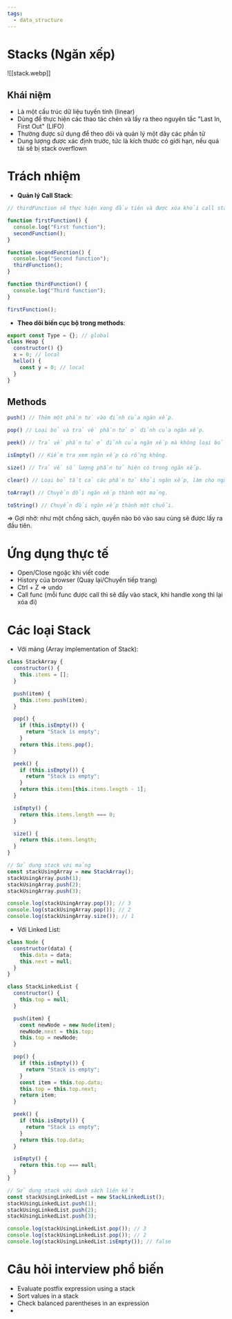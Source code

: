 ```yaml
---
tags:
  - data_structure
---
```



# Stacks (Ngăn xếp) 

![[stack.webp]]

## Khái niệm

- Là một cấu trúc dữ liệu tuyến tính (linear)
- Dùng để thực hiện các thao tác chèn và lấy ra theo nguyên tắc "Last In, First Out" (LIFO)
- Thường được sử dụng để theo dõi và quản lý một dãy các phần tử
- Dung lượng được xác định trước, tức là kích thước có giới hạn, nếu quá tải sẽ bị stack overflown

# Trách nhiệm

- **Quản lý Call Stack**: 

```js
// thirdFunction sẽ thực hiện xong đầu tiên và được xóa khỏi call stack, sau đó là secondFunction và firstFunction.

function firstFunction() {
  console.log("First function");
  secondFunction();
}

function secondFunction() {
  console.log("Second function");
  thirdFunction(); 
}

function thirdFunction() {
  console.log("Third function");
}

firstFunction(); 

```


- **Theo dõi biến cục bộ trong methods**:

```js
export const Type = {}; // global
class Heap {
  constructor() {}
  x = 0; // local
  hello() {
    const y = 0; // local
  }
}

```

## Methods

```js
push() // Thêm một phần tử vào đỉnh của ngăn xếp.

pop() // Loại bỏ và trả về phần tử ở đỉnh của ngăn xếp.

peek() // Trả về phần tử ở đỉnh của ngăn xếp mà không loại bỏ nó.

isEmpty() // Kiểm tra xem ngăn xếp có rỗng không.

size() // Trả về số lượng phần tử hiện có trong ngăn xếp.

clear() // Loại bỏ tất cả các phần tử khỏi ngăn xếp, làm cho ngăn xếp trở thành rỗng.

toArray() // Chuyển đổi ngăn xếp thành một mảng.

toString() // Chuyển đổi ngăn xếp thành một chuỗi.
```

=> Gợi nhớ: như một chồng sách, quyển nào bỏ vào sau cùng sẽ được lấy ra đầu tiên.

# Ứng dụng thực tế

- Open/Close ngoặc khi viết code
- History của browser (Quay lại/Chuyển tiếp trang)
- Ctrl + Z => undo
- Call func (mỗi func được call thì sẽ đẩy vào stack, khi handle xong thì lại xóa đi)

# Các loại Stack

- Với mảng (Array implementation of Stack): 

```js
class StackArray {
  constructor() {
    this.items = [];
  }

  push(item) {
    this.items.push(item);
  }

  pop() {
    if (this.isEmpty()) {
      return "Stack is empty";
    }
    return this.items.pop();
  }

  peek() {
    if (this.isEmpty()) {
      return "Stack is empty";
    }
    return this.items[this.items.length - 1];
  }

  isEmpty() {
    return this.items.length === 0;
  }

  size() {
    return this.items.length;
  }
}

// Sử dụng stack với mảng
const stackUsingArray = new StackArray();
stackUsingArray.push(1);
stackUsingArray.push(2);
stackUsingArray.push(3);

console.log(stackUsingArray.pop()); // 3
console.log(stackUsingArray.pop()); // 2
console.log(stackUsingArray.size()); // 1

```


- Với Linked List:

```js
class Node {
  constructor(data) {
    this.data = data;
    this.next = null;
  }
}

class StackLinkedList {
  constructor() {
    this.top = null;
  }

  push(item) {
    const newNode = new Node(item);
    newNode.next = this.top;
    this.top = newNode;
  }

  pop() {
    if (this.isEmpty()) {
      return "Stack is empty";
    }
    const item = this.top.data;
    this.top = this.top.next;
    return item;
  }

  peek() {
    if (this.isEmpty()) {
      return "Stack is empty";
    }
    return this.top.data;
  }

  isEmpty() {
    return this.top === null;
  }
}

// Sử dụng stack với danh sách liên kết
const stackUsingLinkedList = new StackLinkedList();
stackUsingLinkedList.push(1);
stackUsingLinkedList.push(2);
stackUsingLinkedList.push(3);

console.log(stackUsingLinkedList.pop()); // 3
console.log(stackUsingLinkedList.pop()); // 2
console.log(stackUsingLinkedList.isEmpty()); // false

```


# Câu hỏi interview phổ biến

- Evaluate postfix expression using a stack
- Sort values in a stack
- Check balanced parentheses in an expression
- 